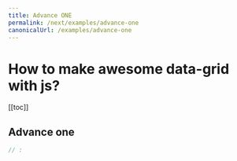 ```yaml
---
title: Advance ONE
permalink: /next/examples/advance-one
canonicalUrl: /examples/advance-one
---
```


# How to make awesome data-grid with js?

[[toc]]

## Advance one

```js
// :
```
